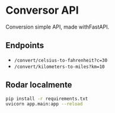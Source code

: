 # Conversor API

Conversion simple API, made withFastAPI.

## Endpoints
- `/convert/celsius-to-fahrenheit?c=30`
- `/convert/kilometers-to-miles?km=10`

## Rodar localmente
```bash
pip install -r requirements.txt
uvicorn app.main:app --reload